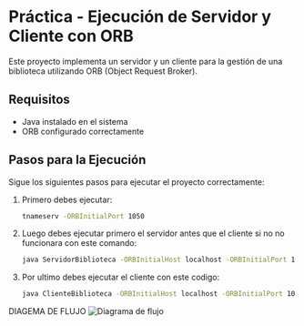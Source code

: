 # Práctica - Ejecución de Servidor y Cliente con ORB

Este proyecto implementa un servidor y un cliente para la gestión de una biblioteca utilizando ORB (Object Request Broker).

## Requisitos
- Java instalado en el sistema
- ORB configurado correctamente

## Pasos para la Ejecución

Sigue los siguientes pasos para ejecutar el proyecto correctamente:

1. Primero debes ejecutar:
   ```sh
   tnameserv -ORBInitialPort 1050
2. Luego debes ejecutar primero el servidor antes que el cliente si no no funcionara con este comando:
   ```sh
   java ServidorBiblioteca -ORBInitialHost localhost -ORBInitialPort 1050

3. Por ultimo debes ejecutar el cliente con este codigo:
   ```sh
   java ClienteBiblioteca -ORBInitialHost localhost -ORBInitialPort 1050

DIAGEMA DE FLUJO
![Diagrama de flujo](https://github.com/user-attachments/assets/ba6e8e89-2e31-4873-968e-56ff3cfa3ace)
